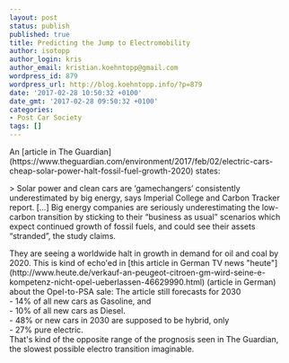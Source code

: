 ```yaml
---
layout: post
status: publish
published: true
title: Predicting the Jump to Electromobility
author: isotopp
author_login: kris
author_email: kristian.koehntopp@gmail.com
wordpress_id: 879
wordpress_url: http://blog.koehntopp.info/?p=879
date: '2017-02-28 10:50:32 +0100'
date_gmt: '2017-02-28 09:50:32 +0100'
categories:
- Post Car Society
tags: []
---
```

<p>An [article in The Guardian](https://www.theguardian.com/environment/2017/feb/02/electric-cars-cheap-solar-power-halt-fossil-fuel-growth-2020) states:</p>
<p>> Solar power and clean cars are ‘gamechangers’ consistently underestimated by big energy, says Imperial College and Carbon Tracker report. […] Big energy companies are seriously underestimating the low-carbon transition by sticking to their “business as usual” scenarios which expect continued growth of fossil fuels, and could see their assets “stranded”, the study claims.</p>
<p> They are seeing a worldwide halt in growth in demand for oil and coal by 2020. <!--more--> This is kind of echo'ed in [this article in German TV news "heute"](http://www.heute.de/verkauf-an-peugeot-citroen-gm-wird-seine-e-kompetenz-nicht-opel-ueberlassen-46629990.html)&nbsp;(article in German) about the Opel-to-PSA sale: The article still forecasts&nbsp;for 2030<br />
- 14% of all new cars as Gasoline, and<br />
- 10% of all new cars as Diesel.<br />
- 48% or new cars in 2030 are supposed to be hybrid, only<br />
- 27% pure electric.<br />
 That's kind of the opposite range of the prognosis seen in The Guardian, the slowest possible electro transition imaginable. &nbsp;</p>
